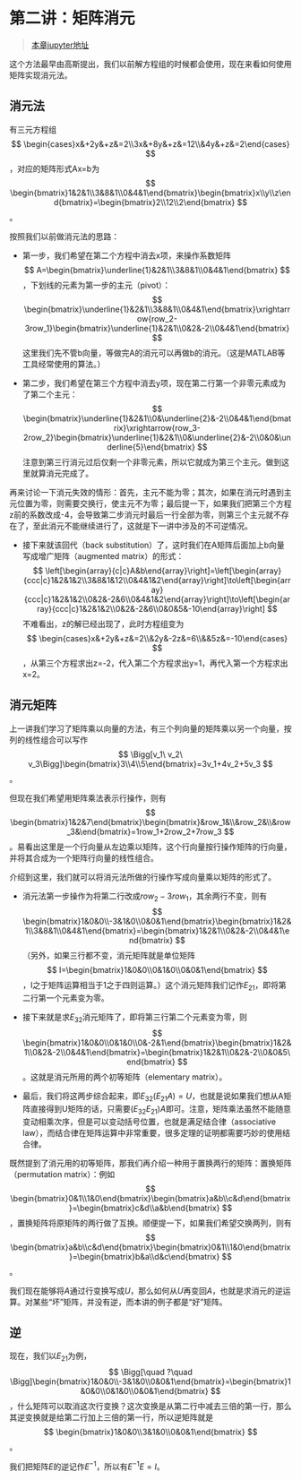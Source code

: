 
# 第二讲：矩阵消元

> [本章jupyter地址](https://github.com/Nicolas-gaofeng/Salute_Math/blob/main/jupyter/chapter02.ipynb)

这个方法最早由高斯提出，我们以前解方程组的时候都会使用，现在来看如何使用矩阵实现消元法。

## 消元法

有三元方程组
$$
\begin{cases}x&+2y&+z&=2\\3x&+8y&+z&=12\\&4y&+z&=2\end{cases}
$$
，对应的矩阵形式Ax=b为
$$
\begin{bmatrix}1&2&1\\3&8&1\\0&4&1\end{bmatrix}\begin{bmatrix}x\\y\\z\end{bmatrix}=\begin{bmatrix}2\\12\\2\end{bmatrix}
$$
。

按照我们以前做消元法的思路：

* 第一步，我们希望在第二个方程中消去x项，来操作系数矩阵
$$
    A=\begin{bmatrix}\underline{1}&2&1\\3&8&1\\0&4&1\end{bmatrix}
    $$
    ，下划线的元素为第一步的主元（pivot）：
    $$
    \begin{bmatrix}\underline{1}&2&1\\3&8&1\\0&4&1\end{bmatrix}\xrightarrow{row_2-3row_1}\begin{bmatrix}\underline{1}&2&1\\0&2&-2\\0&4&1\end{bmatrix}
    $$
    这里我们先不管b向量，等做完A的消元可以再做b的消元。（这是MATLAB等工具经常使用的算法。）
    
* 第二步，我们希望在第三个方程中消去y项，现在第二行第一个非零元素成为了第二个主元：
  $$
    \begin{bmatrix}\underline{1}&2&1\\0&\underline{2}&-2\\0&4&1\end{bmatrix}\xrightarrow{row_3-2row_2}\begin{bmatrix}\underline{1}&2&1\\0&\underline{2}&-2\\0&0&\underline{5}\end{bmatrix}
    $$
    注意到第三行消元过后仅剩一个非零元素，所以它就成为第三个主元。做到这里就算消元完成了。

再来讨论一下消元失效的情形：首先，主元不能为零；其次，如果在消元时遇到主元位置为零，则需要交换行，使主元不为零；最后提一下，如果我们把第三个方程z前的系数改成-4，会导致第二步消元时最后一行全部为零，则第三个主元就不存在了，至此消元不能继续进行了，这就是下一讲中涉及的不可逆情况。

* 接下来就该回代（back substitution）了，这时我们在A矩阵后面加上b向量写成增广矩阵（augmented matrix）的形式：
$$
    \left[\begin{array}{c|c}A&b\end{array}\right]=\left[\begin{array}{ccc|c}1&2&1&2\\3&8&1&12\\0&4&1&2\end{array}\right]\to\left[\begin{array}{ccc|c}1&2&1&2\\0&2&-2&6\\0&4&1&2\end{array}\right]\to\left[\begin{array}{ccc|c}1&2&1&2\\0&2&-2&6\\0&0&5&-10\end{array}\right]
    $$
    不难看出，z的解已经出现了，此时方程组变为
    $$
    \begin{cases}x&+2y&+z&=2\\&2y&-2z&=6\\&&5z&=-10\end{cases}
    $$
    ，从第三个方程求出z=-2，代入第二个方程求出y=1，再代入第一个方程求出x=2。

## 消元矩阵

上一讲我们学习了矩阵乘以向量的方法，有三个列向量的矩阵乘以另一个向量，按列的线性组合可以写作
$$
\Bigg[v_1\ v_2\ v_3\Bigg]\begin{bmatrix}3\\4\\5\end{bmatrix}=3v_1+4v_2+5v_3
$$
。

但现在我们希望用矩阵乘法表示行操作，则有
$$
\begin{bmatrix}1&2&7\end{bmatrix}\begin{bmatrix}&row_1&\\&row_2&\\&row_3&\end{bmatrix}=1row_1+2row_2+7row_3
$$
。易看出这里是一个行向量从左边乘以矩阵，这个行向量按行操作矩阵的行向量，并将其合成为一个矩阵行向量的线性组合。

介绍到这里，我们就可以将消元法所做的行操作写成向量乘以矩阵的形式了。

* 消元法第一步操作为将第二行改成$row_2-3row_1$，其余两行不变，则有
  $$
  \begin{bmatrix}1&0&0\\-3&1&0\\0&0&1\end{bmatrix}\begin{bmatrix}1&2&1\\3&8&1\\0&4&1\end{bmatrix}=\begin{bmatrix}1&2&1\\0&2&-2\\0&4&1\end{bmatrix}
  $$
  （另外，如果三行都不变，消元矩阵就是单位矩阵
  $$
  I=\begin{bmatrix}1&0&0\\0&1&0\\0&0&1\end{bmatrix}
  $$
  ，I之于矩阵运算相当于1之于四则运算。）这个消元矩阵我们记作$E_{21}$，即将第二行第一个元素变为零。

* 接下来就是求$E_{32}$消元矩阵了，即将第三行第二个元素变为零，则
  $$
  \begin{bmatrix}1&0&0\\0&1&0\\0&-2&1\end{bmatrix}\begin{bmatrix}1&2&1\\0&2&-2\\0&4&1\end{bmatrix}=\begin{bmatrix}1&2&1\\0&2&-2\\0&0&5\end{bmatrix}
  $$
  。这就是消元所用的两个初等矩阵（elementary matrix）。

* 最后，我们将这两步综合起来，即$E_{32}(E_{21}A)=U$，也就是说如果我们想从A矩阵直接得到U矩阵的话，只需要$(E_{32}E_{21})A$即可。注意，矩阵乘法虽然不能随意变动相乘次序，但是可以变动括号位置，也就是满足结合律（associative law），而结合律在矩阵运算中非常重要，很多定理的证明都需要巧妙的使用结合律。

既然提到了消元用的初等矩阵，那我们再介绍一种用于置换两行的矩阵：置换矩阵（permutation matrix）：例如
$$
\begin{bmatrix}0&1\\1&0\end{bmatrix}\begin{bmatrix}a&b\\c&d\end{bmatrix}=\begin{bmatrix}c&d\\a&b\end{bmatrix}
$$
，置换矩阵将原矩阵的两行做了互换。顺便提一下，如果我们希望交换两列，则有
$$
\begin{bmatrix}a&b\\c&d\end{bmatrix}\begin{bmatrix}0&1\\1&0\end{bmatrix}=\begin{bmatrix}b&a\\d&c\end{bmatrix}
$$
。

我们现在能够将$A$通过行变换写成$U$，那么如何从$U$再变回$A$，也就是求消元的逆运算。对某些“坏”矩阵，并没有逆，而本讲的例子都是“好”矩阵。

## 逆

现在，我们以$E_{21}$为例，
$$
\Bigg[\quad ?\quad \Bigg]\begin{bmatrix}1&0&0\\-3&1&0\\0&0&1\end{bmatrix}=\begin{bmatrix}1&0&0\\0&1&0\\0&0&1\end{bmatrix}
$$
，什么矩阵可以取消这次行变换？这次变换是从第二行中减去三倍的第一行，那么其逆变换就是给第二行加上三倍的第一行，所以逆矩阵就是
$$
\begin{bmatrix}1&0&0\\3&1&0\\0&0&1\end{bmatrix}
$$
。

我们把矩阵$E$的逆记作$E^{-1}$，所以有$E^{-1}E=I$。
